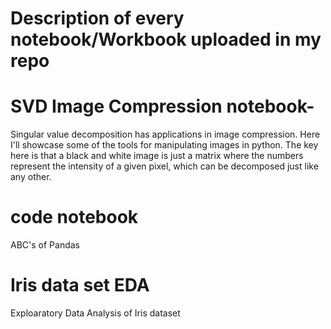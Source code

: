 # Description of every notebook/Workbook uploaded in my repo

# SVD Image Compression notebook-
Singular value decomposition has applications in image compression. 
Here I'll showcase some of the tools for manipulating images in python. 
The key here is that a black and white image is just a matrix where the numbers represent the intensity of a given pixel,
which can be decomposed just like any other.

# code notebook
ABC's of Pandas

# Iris data set EDA
Exploaratory Data Analysis of Iris dataset
